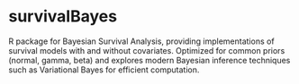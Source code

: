 # survivalBayes
R package for Bayesian Survival Analysis, providing implementations of survival models with and without covariates. Optimized for common priors (normal, gamma, beta) and explores modern Bayesian inference techniques such as Variational Bayes for efficient computation.
